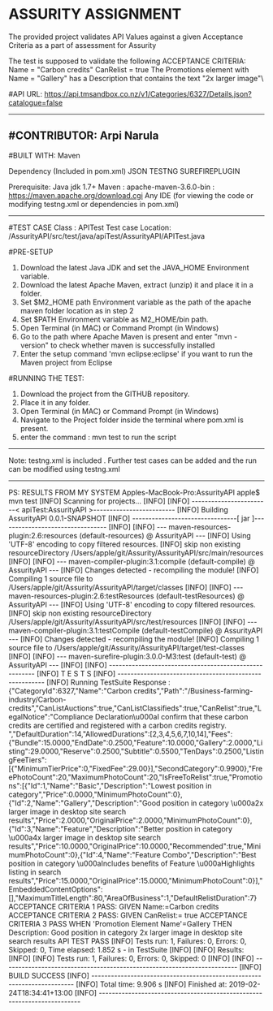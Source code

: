 # ASSURITY ASSIGNMENT
The provided project  validates API Values against a given Acceptance Criteria as a part of assessment for Assurity

The test is supposed to validate the following ACCEPTANCE CRITERIA:
Name = "Carbon credits"
CanRelist = true
The Promotions element with Name = "Gallery" 
has a Description that contains the text "2x larger image"\

#API URL:
https://api.tmsandbox.co.nz/v1/Categories/6327/Details.json?catalogue=false

------------------------------------------
#CONTRIBUTOR: Arpi Narula
-----------------------------------------
#BUILT WITH: Maven

Dependency (Included in pom.xml)
JSON
TESTNG
SUREFIREPLUGIN

Prerequisite:
Java jdk 1.7+
Maven : apache-maven-3.6.0-bin   : https://maven.apache.org/download.cgi 
Any IDE (for viewing the code or modifying testng.xml or dependencies in pom.xml)

---------------------------------------------------------------------
#TEST CASE
Class : APITest
Test case Location: /AssurityAPI/src/test/java/apiTest/AssurityAPI/APITest.java

#PRE-SETUP
1. Download the latest Java JDK and set the JAVA_HOME Environment variable.
2. Download the latest Apache Maven, extract (unzip) it and place it in a folder.
3. Set $M2_HOME path Environment variable as the path of the apache maven folder location as in step 2
4. Set $PATH Environment variable as M2_HOME/bin path.
5. Open Terminal (in MAC) or Command Prompt (in Windows)
6. Go to the path where Apache Maven is present and enter "mvn -version" to check whether maven is successfully installed
7. Enter the setup command 'mvn eclipse:eclipse' if you want to run the Maven project from Eclipse

#RUNNING THE TEST:
1. Download the project from the GITHUB repository.
2. Place it in any folder.
3. Open Terminal (in MAC) or Command Prompt (in Windows)
4. Navigate to the Project folder inside the terminal where pom.xml is present.
5. enter the command : mvn test to run the script


-------
Note: testng.xml is included . Further test cases can be added and the run can be modified using testng.xml

---------------
PS: RESULTS FROM MY SYSTEM
Apples-MacBook-Pro:AssurityAPI apple$ mvn test
[INFO] Scanning for projects...
[INFO] 
[INFO] ------------------------< apiTest:AssurityAPI >-------------------------
[INFO] Building AssurityAPI 0.0.1-SNAPSHOT
[INFO] --------------------------------[ jar ]---------------------------------
[INFO] 
[INFO] --- maven-resources-plugin:2.6:resources (default-resources) @ AssurityAPI ---
[INFO] Using 'UTF-8' encoding to copy filtered resources.
[INFO] skip non existing resourceDirectory /Users/apple/git/Assurity/AssurityAPI/src/main/resources
[INFO] 
[INFO] --- maven-compiler-plugin:3.1:compile (default-compile) @ AssurityAPI ---
[INFO] Changes detected - recompiling the module!
[INFO] Compiling 1 source file to /Users/apple/git/Assurity/AssurityAPI/target/classes
[INFO] 
[INFO] --- maven-resources-plugin:2.6:testResources (default-testResources) @ AssurityAPI ---
[INFO] Using 'UTF-8' encoding to copy filtered resources.
[INFO] skip non existing resourceDirectory /Users/apple/git/Assurity/AssurityAPI/src/test/resources
[INFO] 
[INFO] --- maven-compiler-plugin:3.1:testCompile (default-testCompile) @ AssurityAPI ---
[INFO] Changes detected - recompiling the module!
[INFO] Compiling 1 source file to /Users/apple/git/Assurity/AssurityAPI/target/test-classes
[INFO] 
[INFO] --- maven-surefire-plugin:3.0.0-M3:test (default-test) @ AssurityAPI ---
[INFO] 
[INFO] -------------------------------------------------------
[INFO]  T E S T S
[INFO] -------------------------------------------------------
[INFO] Running TestSuite
Response : {"CategoryId":6327,"Name":"Carbon credits","Path":"\/Business-farming-industry\/Carbon-credits","CanListAuctions":true,"CanListClassifieds":true,"CanRelist":true,"LegalNotice":"Compliance Declaration\u000aI confirm that these carbon credits are certified and registered with a carbon credits registry. ","DefaultDuration":14,"AllowedDurations":[2,3,4,5,6,7,10,14],"Fees":{"Bundle":15.0000,"EndDate":0.2500,"Feature":10.0000,"Gallery":2.0000,"Listing":29.0000,"Reserve":0.2500,"Subtitle":0.5500,"TenDays":0.2500,"ListingFeeTiers":[{"MinimumTierPrice":0,"FixedFee":29.00}],"SecondCategory":0.9900},"FreePhotoCount":20,"MaximumPhotoCount":20,"IsFreeToRelist":true,"Promotions":[{"Id":1,"Name":"Basic","Description":"Lowest position in category","Price":0.0000,"MinimumPhotoCount":0},{"Id":2,"Name":"Gallery","Description":"Good position in category \u000a2x larger image in desktop site search results","Price":2.0000,"OriginalPrice":2.0000,"MinimumPhotoCount":0},{"Id":3,"Name":"Feature","Description":"Better position in category \u000a4x larger image in desktop site search results","Price":10.0000,"OriginalPrice":10.0000,"Recommended":true,"MinimumPhotoCount":0},{"Id":4,"Name":"Feature Combo","Description":"Best position in category \u000aIncludes benefits of Feature \u000aHighlights listing in search results","Price":15.0000,"OriginalPrice":15.0000,"MinimumPhotoCount":0}],"EmbeddedContentOptions":[],"MaximumTitleLength":80,"AreaOfBusiness":1,"DefaultRelistDuration":7}
ACCEPTANCE CRITERIA 1 PASS: GIVEN  Name:=Carbon credits
ACCEPTANCE CRITERIA 2 PASS: GIVEN  CanRelist:= true
ACCEPTANCE CRITERIA 3 PASS WHEN 'Promotion Element Name'=Gallery THEN Description: Good position in category 
2x larger image in desktop site search results
 API TEST PASS 
[INFO] Tests run: 1, Failures: 0, Errors: 0, Skipped: 0, Time elapsed: 1.852 s - in TestSuite
[INFO] 
[INFO] Results:
[INFO] 
[INFO] Tests run: 1, Failures: 0, Errors: 0, Skipped: 0
[INFO] 
[INFO] ------------------------------------------------------------------------
[INFO] BUILD SUCCESS
[INFO] ------------------------------------------------------------------------
[INFO] Total time:  9.906 s
[INFO] Finished at: 2019-02-24T18:34:41+13:00
[INFO] ------------------------------------------------------------------------
